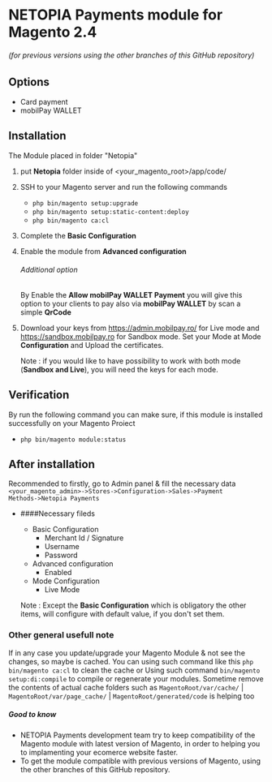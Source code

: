 # NETOPIA Payments module for Magento 2.4
###### (for previous versions using the other branches of this GitHub repository)

## Options
* Card payment
* mobilPay WALLET

## Installation
The Module placed in folder "Netopia"
1. put **Netopia** folder inside of <your_magento_root>/app/code/
2. SSH to your Magento server and run the following commands
    * <code>php bin/magento setup:upgrade</code>
    * <code>php bin/magento setup:static-content:deploy</code>
    * <code>php bin/magento ca:cl</code>
3.  Complete the **Basic Configuration**   
4. Enable the module from **Advanced configuration**
    ###### Additional option
    By Enable the **Allow mobilPay WALLET Payment** you will give this option to your clients to pay also via **mobilPay WALLET** by scan a simple **QrCode** 
5. Download your keys from https://admin.mobilpay.ro/ for Live mode and https://sandbox.mobilpay.ro for Sandbox mode.
   Set your Mode at Mode **Configuration** and  Upload the certificates.
   
   Note : if you would like to have possibility to work with both mode (**Sandbox and Live**), you will need the keys for each mode.


## Verification
By run the following command you can make sure, if this module is installed successfully on your Magento Proiect
* <code>php bin/magento module:status</code>

## After installation
Recommended to firstly, go to Admin panel & fill the necessary data
<code><your_magento_admin>->Stores->Configuration->Sales->Payment Methods->Netopia Payments</code>

* ####Necessary fileds
    * Basic Configuration
        * Merchant Id / Signature
        * Username
        * Password
    * Advanced configuration 
        * Enabled
    * Mode Configuration
        * Live Mode
        
    Note : Except the **Basic Configuration** which is obligatory 
    the other items, will configure with default value, if you don't set them.


### Other general usefull note
If in any case you update/upgrade your Magento Module & not see the changes, so maybe is cached.
You can using such command like this <code>php bin/magento ca:cl</code> to clean the cache or
Using such command <code>bin/magento setup:di:compile</code> to compile or regenerate your modules.
Sometime remove the contents of actual cache folders such as <code>MagentoRoot/var/cache/</code> | <code>MagentoRoot/var/page_cache/</code> | <code>MagentoRoot/generated/code</code> is helping too

##### Good to know
* NETOPIA Payments development team try to keep compatibility of the Magento module with latest version of Magento, in order to helping you to implamenting your ecomerce website faster.
* To get the module compatible with previous versions of Magento, using the other branches of this GitHub repository.
